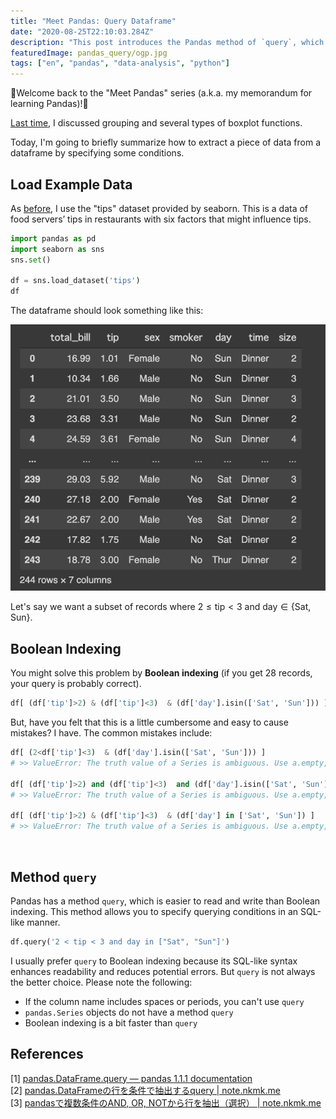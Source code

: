 ```yaml
---
title: "Meet Pandas: Query Dataframe"
date: "2020-08-25T22:10:03.284Z"
description: "This post introduces the Pandas method of `query`, which allows us to query dataframes in an SQL-like manner."
featuredImage: pandas_query/ogp.jpg
tags: ["en", "pandas", "data-analysis", "python"]
---
```

🐼Welcome back to the "Meet Pandas" series (a.k.a. my memorandum for learning Pandas)!🐼

[Last time](https://hippocampus-garden.com/pandas_boxplot/), I discussed grouping and several types of boxplot functions. 

Today, I'm going to briefly summarize how to extract a piece of data from a dataframe by specifying some conditions.

## Load Example Data
As [before](https://hippocampus-garden.com/pandas_boxplot/), I use the "tips" dataset provided by seaborn. This is a data of food servers’ tips in restaurants with six factors that might influence tips.

```python
import pandas as pd
import seaborn as sns
sns.set()

df = sns.load_dataset('tips')
df
```

The dataframe should look something like this:

![](2020-08-25-12-28-32.png)

Let's say we want a subset of records where $2 \leq \mathrm{tip} < 3$ and $\mathrm{day} \in \{\mathrm{Sat},\mathrm{Sun}\}$.

## Boolean Indexing
You might solve this problem by **Boolean indexing** (if you get 28 records, your query is probably correct).

```python
df[ (df['tip']>2) & (df['tip']<3)  & (df['day'].isin(['Sat', 'Sun'])) ]
```

But, have you felt that this is a little cumbersome and easy to cause mistakes? I have. The common mistakes include:

```python
df[ (2<df['tip']<3)  & (df['day'].isin(['Sat', 'Sun'])) ]
# >> ValueError: The truth value of a Series is ambiguous. Use a.empty, a.bool(), a.item(), a.any() or a.all().

df[ (df['tip']>2) and (df['tip']<3)  and (df['day'].isin(['Sat', 'Sun'])) ]
# >> ValueError: The truth value of a Series is ambiguous. Use a.empty, a.bool(), a.item(), a.any() or a.all().

df[ (df['tip']>2) & (df['tip']<3)  & (df['day'] in ['Sat', 'Sun']) ]
# >> ValueError: The truth value of a Series is ambiguous. Use a.empty, a.bool(), a.item(), a.any() or a.all().
```
<br/>

## Method `query`
Pandas has a method `query`, which is easier to read and write than Boolean indexing. This method allows you to specify querying conditions in an SQL-like manner.

```python
df.query('2 < tip < 3 and day in ["Sat", "Sun"]')
```

I usually prefer `query` to Boolean indexing because its SQL-like syntax enhances readability and reduces potential errors. But `query` is not always the better choice. Please note the following:

- If the column name includes spaces or periods, you can't use `query`
- `pandas.Series` objects do not have a method `query`
- Boolean indexing is a bit faster than `query`

## References
[1] [pandas.DataFrame.query — pandas 1.1.1 documentation](https://pandas.pydata.org/pandas-docs/stable/reference/api/pandas.DataFrame.query.html)  
[2] [pandas.DataFrameの行を条件で抽出するquery | note.nkmk.me](https://note.nkmk.me/python-pandas-query/)  
[3] [pandasで複数条件のAND, OR, NOTから行を抽出（選択） | note.nkmk.me](https://note.nkmk.me/python-pandas-multiple-conditions/)
